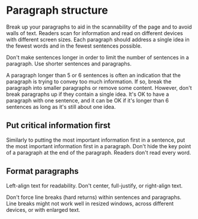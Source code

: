 # Paragraph structure  

Break up your paragraphs to aid in the scannability of the page and to avoid
walls of text. Readers scan for information and read on different devices with
different screen sizes. Each paragraph should address a single idea in the
fewest words and in the fewest sentences possible.

Don't make sentences longer in order to limit the number of sentences in a
paragraph. Use shorter sentences and paragraphs.

A paragraph longer than 5 or 6 sentences is often an indication that the
paragraph is trying to convey too much information. If so, break the paragraph
into smaller paragraphs or remove some content. However, don't break paragraphs
up if they contain a single idea. It's OK to have a paragraph with one sentence,
and it can be OK if it's longer than 6 sentences as long as it's still about one
idea.

## Put critical information first

Similarly to putting the most important information first in a sentence, put
the most important information first in a paragraph. Don't hide the key point of
a paragraph at the end of the paragraph. Readers don't read every word.

## Format paragraphs

Left-align text for readability. Don't center, full-justify, or right-align
text.

Don't force line breaks (hard returns) within sentences and paragraphs. Line
breaks might not work well in resized windows, across different devices, or with
enlarged text.
